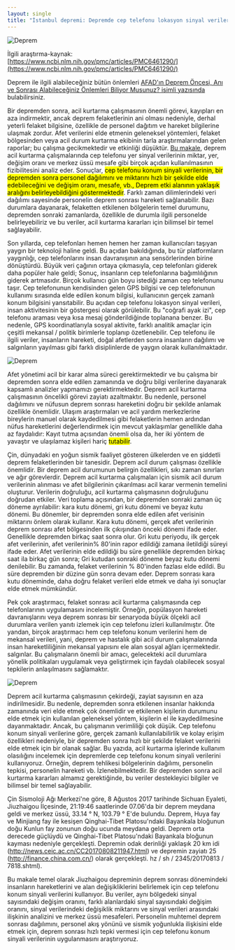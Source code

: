 ```yaml
---
layout: single
title: "İstanbul depremi: Depremde cep telefonu lokasyon sinyal verilerinin uygulanması kayıpları azaltır mı?"
---
```

![Deprem](https://images.unsplash.com/photo-1556854286-6f8b496464f7?ixlib=rb-1.2.1&ixid=eyJhcHBfaWQiOjEyMDd9&auto=format&fit=crop&w=1350&q=80)

İlgili araştırma-kaynak: [https://www.ncbi.nlm.nih.gov/pmc/articles/PMC6461290/](https://www.ncbi.nlm.nih.gov/pmc/articles/PMC6461290/)

Deprem ile ilgili alabileceğiniz bütün önlemleri [AFAD'ın Deprem Öncesi, Anı ve Sonrası Alabileceğiniz Önlemleri Biliyor Musunuz? isimli yazısında](https://www.afad.gov.tr/tr/25485/Deprem-Oncesi-Ani-ve-Sonrasi-Alabileceginiz-Onlemleri-Biliyor-Musunuz) bulabilirsiniz.

Bir depremden sonra, acil kurtarma çalışmasının önemli görevi, kayıpları en aza indirmektir, ancak deprem felaketlerinin ani olması nedeniyle, derhal yeterli felaket bilgisine, özellikle de personel dağıtım ve hareket bilgilerine ulaşmak zordur. Afet verilerini elde etmenin geleneksel yöntemleri, felaket bölgesinden veya acil durum kurtarma ekibinin tarla araştırmalarından gelen raporlar; bu çalışma gecikmektedir ve etkinliği düşüktür. [Bu makale](https://www.ncbi.nlm.nih.gov/pmc/articles/PMC6461290/), deprem acil kurtarma çalışmalarında cep telefonu yer sinyal verilerinin miktar, yer, değişim oranı ve merkez üssü mesafe gibi birçok açıdan kullanılmasının fizibilitesini analiz eder. Sonuçlar, <mark>cep telefonu konum sinyali verilerinin, bir depremden sonra personel dağılımını ve miktarını hızlı bir şekilde elde edebileceğini ve değişim oranı, mesafe, vb., Deprem etki alanının yaklaşık aralığını belirleyebildiğini göstermektedir</mark>. Farklı zaman dilimlerindeki veri dağılımı sayesinde personelin deprem sonrası hareketi sağlanabilir. Bazı durumlara dayanarak, felaketten etkilenen bölgelerin temel durumunu, depremden sonraki zamanlarda, özellikle de durumla ilgili personelde belirleyebiliriz ve bu veriler, acil kurtarma kararları için bilimsel bir temel sağlayabilir.

Son yıllarda, cep telefonları hemen hemen her zaman kullanıcıları taşıyan yaygın bir teknoloji haline geldi. Bu açıdan bakıldığında, bu tür platformların yaygınlığı, cep telefonlarını insan davranışının ana sensörlerinden birine dönüştürdü. Büyük veri çağının ortaya çıkmasıyla, cep telefonları giderek daha popüler hale geldi; Sonuç, insanların cep telefonlarına bağımlılığının giderek artmasıdır. Birçok kullanıcı gün boyu istediği zaman cep telefonunu taşır. Cep telefonunun kendisinden gelen GPS bilgisi ve cep telefonunun kullanımı sırasında elde edilen konum bilgisi, kullanıcının gerçek zamanlı konum bilgisini yansıtabilir. Bu açıdan cep telefonu lokasyon sinyal verileri, insan aktivitesinin bir göstergesi olarak görülebilir. Bu "coğrafi ayak izi", cep telefonu araması veya kısa mesaj gönderildiğinde toplanana benzer. Bu nedenle, GPS koordinatlarıyla sosyal aktivite, farklı analitik amaçlar için çeşitli mekansal / politik birimlerle toplanıp özetlenebilir. Cep telefonu ile ilgili veriler, insanların hareketi, doğal afetlerden sonra insanların dağılımı ve salgınların yayılması gibi farklı disiplinlerde de yaygın olarak kullanılmaktadır.

![Deprem](https://images.unsplash.com/photo-1565021291999-8e7865778c61?ixlib=rb-1.2.1&ixid=eyJhcHBfaWQiOjEyMDd9&auto=format&fit=crop&w=1350&q=80)

<script async src="//pagead2.googlesyndication.com/pagead/js/adsbygoogle.js"></script>
<ins class="adsbygoogle"
     style="display:block; text-align:center;"
     data-ad-layout="in-article"
     data-ad-format="fluid"
     data-ad-client="ca-pub-7868661326160958"
     data-ad-slot="3072558811"></ins>
<script>
     (adsbygoogle = window.adsbygoogle || []).push({});
</script>

Afet yönetimi acil bir karar alma süreci gerektirmektedir ve bu çalışma bir depremden sonra elde edilen zamanında ve doğru bilgi verilerine dayanarak kapsamlı analizler yapmamızı gerektirmektedir. Deprem acil kurtarma çalışmasının öncelikli görevi zayiatı azaltmaktır. Bu nedenle, personel dağılımını ve nüfusun deprem sonrası hareketini doğru bir şekilde anlamak özellikle önemlidir. Ulaşım araştırmaları ve acil yardım merkezlerine bireylerin manuel olarak kaydedilmesi gibi felaketlerin hemen ardından nüfus hareketlerini değerlendirmek için mevcut yaklaşımlar genellikle daha az faydalıdır: Kayıt tutma açısından önemli olsa da, her iki yöntem de yavaştır ve ulaşılamaz kişileri hariç <mark>tutabilir</mark>.

Çin, dünyadaki en yoğun sismik faaliyet gösteren ülkelerden ve en şiddetli deprem felaketlerinden bir tanesidir. Deprem acil durum çalışması özellikle önemlidir. Bir deprem acil durumunun belirgin özellikleri, sıkı zaman sınırları ve ağır görevlerdir. Deprem acil kurtarma çalışmaları için sismik acil durum verilerinin alınması ve afet bilgilerinin çıkarılması acil karar vermenin temelini oluşturur. Verilerin doğruluğu, acil kurtarma çalışmasının doğruluğunu doğrudan etkiler. Veri toplama açısından, bir depremden sonraki zaman üç döneme ayrılabilir: kara kutu dönemi, gri kutu dönemi ve beyaz kutu dönemi. Bu dönemler, bir depremden sonra elde edilen afet verisinin miktarını önlem olarak kullanır. Kara kutu dönemi, gerçek afet verilerinin deprem sonrası afet bölgesinden ilk çıkışından önceki dönemi ifade eder. Genellikle depremden birkaç saat sonra olur. Gri kutu periyodu, ilk gerçek afet verilerinin, afet verilerinin% 80'inin rapor edildiği zamana iletildiği süreyi ifade eder. Afet verilerinin elde edildiği bu süre genellikle depremden birkaç saat ila birkaç gün sonra; Gri kutudan sonraki döneme beyaz kutu dönemi denilebilir. Bu zamanda, felaket verilerinin % 80'inden fazlası elde edildi. Bu süre depremden bir düzine gün sonra devam eder. Deprem sonrası kara kutu döneminde, daha doğru felaket verileri elde etmek ve daha iyi sonuçlar elde etmek mümkündür.

Pek çok araştırmacı, felaket sonrası acil kurtarma çalışmasında cep telefonlarının uygulamasını incelemiştir. Örneğin, popülasyon hareketi davranışlarını veya deprem sonrası bir senaryoda büyük ölçekli acil durumlara verilen yanıtı izlemek için cep telefonu izleri kullanılmıştır. Öte yandan, birçok araştırmacı hem cep telefonu konum verilerini hem de mekansal verileri, yani, deprem ve hastalık gibi acil durum çalışmalarında insan hareketliliğinin mekansal yapısını ele alan sosyal ağları içermektedir. salgınlar. Bu çalışmaların önemli bir amacı, gelecekteki acil durumlara yönelik politikaları uygulamak veya geliştirmek için faydalı olabilecek sosyal tepkilerin anlaşılmasını sağlamaktır.

![Deprem](https://images.pexels.com/photos/2079223/pexels-photo-2079223.jpeg?auto=compress&cs=tinysrgb&dpr=2&h=750&w=1260)

<script async src="//pagead2.googlesyndication.com/pagead/js/adsbygoogle.js"></script>
<ins class="adsbygoogle"
     style="display:block; text-align:center;"
     data-ad-layout="in-article"
     data-ad-format="fluid"
     data-ad-client="ca-pub-7868661326160958"
     data-ad-slot="3072558811"></ins>
<script>
     (adsbygoogle = window.adsbygoogle || []).push({});
</script>

Deprem acil kurtarma çalışmasının çekirdeği, zayiat sayısının en aza indirilmesidir. Bu nedenle, depremden sonra etkilenen insanlar hakkında zamanında veri elde etmek çok önemlidir ve etkilenen kişilerin durumunu elde etmek için kullanılan geleneksel yöntem, kişilerin el ile kaydedilmesine dayanmaktadır. Ancak, bu çalışmanın verimliliği çok düşük. Cep telefonu konum sinyali verilerine göre, gerçek zamanlı kullanılabilirlik ve kolay erişim özellikleri nedeniyle, bir depremden sonra hızlı bir şekilde felaket verilerini elde etmek için bir olanak sağlar. Bu yazıda, acil kurtarma işlerinde kullanım olasılığını incelemek için depremlerde cep telefonu konum sinyali verilerini kullanıyoruz. Örneğin, deprem tehlikesi bölgelerinin dağılımı, personelin tepkisi, personelin hareketi vb. İzlenebilmektedir. Bir depremden sonra acil kurtarma kararları almamız gerektiğinde, bu veriler destekleyici bilgiler ve bilimsel bir temel sağlayabilir.

Çin Sismoloji Ağı Merkezi'ne göre, 8 Ağustos 2017 tarihinde Sichuan Eyaleti, Jiuzhaigou İlçesinde, 21:19:46 saatlerinde 07.06'da bir deprem meydana geldi ve merkez üssü, 33.14 ° N, 103.79 ° E'de bulundu. Deprem, Huya fay ve Minjiang fay ile kesişen Qinghai-Tibet Platosu'ndaki Bayankala bloğunun doğu Kunlun fay zonunun doğu ucunda meydana geldi. Deprem orta derecede güçlüydü ve Qinghai-Tibet Platosu'ndaki Bayankala bloğunun kayması nedeniyle gerçekleşti. Depremin odak derinliği yaklaşık 20 km idi (http://news.ceic.ac.cn/CC20170808211947.html) ve depremin zayiatı 25 (http://finance.china.com.cn/) olarak gerçekleşti. hz / sh / 2345/20170813 / 7818.shtml).

<script async src="//pagead2.googlesyndication.com/pagead/js/adsbygoogle.js"></script>
<ins class="adsbygoogle"
     style="display:block; text-align:center;"
     data-ad-layout="in-article"
     data-ad-format="fluid"
     data-ad-client="ca-pub-7868661326160958"
     data-ad-slot="3072558811"></ins>
<script>
     (adsbygoogle = window.adsbygoogle || []).push({});
</script>

Bu makale temel olarak Jiuzhaigou depreminin deprem sonrası dönemindeki insanların hareketlerini ve alan değişikliklerini belirlemek için cep telefonu konum sinyali verilerini kullanıyor. Bu veriler, aynı bölgedeki sinyal sayısındaki değişim oranını, farklı alanlardaki sinyal sayısındaki değişim oranını, sinyal verilerindeki değişiklik miktarını ve sinyal verileri arasındaki ilişkinin analizini ve merkez üssü mesafeleri. Personelin muhtemel deprem sonrası dağılımını, personel akış yönünü ve sismik yoğunlukla ilişkisini elde etmek için, deprem sonrası hızlı tepki vermesi için cep telefonu konum sinyali verilerinin uygulanmasını araştırıyoruz.
